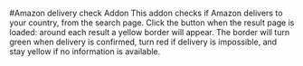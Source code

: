 #Amazon delivery check Addon
This addon checks if Amazon delivers to your country, from the search page. Click the button when the result page is loaded: around each result a yellow border will appear.
The border will turn green when delivery is confirmed, turn red if delivery is impossible, and stay yellow if no information is available.